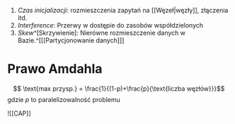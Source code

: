 1. *Czas inicjalizacji*: rozmieszczenia zapytań na [[Węzeł|węzły]], złączenia itd.
2. *Interference*: Przerwy w dostępie do zasobów współdzielonych
3. *Skew*^[Skrzywienie]: Nierówne rozmieszczenie danych w Bazie.^[[[Partycjonowanie danych]]]



# Prawo Amdahla
$$ \text{max przysp.} = \frac{1}{(1-p)+\frac{p}{\text{liczba węzłów}}}$$
gdzie $p$ to paralelizowalność problemu

![[CAP]]